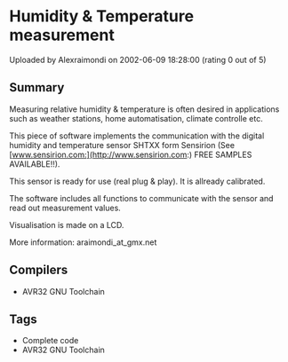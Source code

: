 # Humidity & Temperature measurement

Uploaded by Alexraimondi on 2002-06-09 18:28:00 (rating 0 out of 5)

## Summary

Measuring relative humidity & temperature is often desired in applications such as weather stations, home automatisation, climate controlle etc.  

This piece of software implements the communication with the digital humidity and temperature sensor SHTXX form Sensirion (See [www.sensirion.com:](http://www.sensirion.com:) FREE SAMPLES AVAILABLE!!).  

This sensor is ready for use (real plug & play). It is allready calibrated.  

The software includes all functions to communicate with the sensor and read out measurement values.  

Visualisation is made on a LCD.


More information: araimondi\_at\_gmx.net

## Compilers

- AVR32 GNU Toolchain

## Tags

- Complete code
- AVR32 GNU Toolchain
